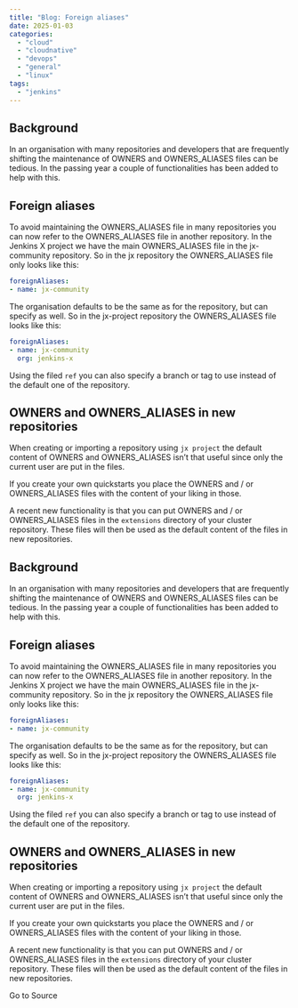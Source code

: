 ```yaml
---
title: "Blog: Foreign aliases"
date: 2025-01-03
categories: 
  - "cloud"
  - "cloudnative"
  - "devops"
  - "general"
  - "linux"
tags: 
  - "jenkins"
---
```


## Background

In an organisation with many repositories and developers that are frequently shifting the maintenance of OWNERS and OWNERS\_ALIASES files can be tedious. In the passing year a couple of functionalities has been added to help with this.

## Foreign aliases

To avoid maintaining the OWNERS\_ALIASES file in many repositories you can now refer to the OWNERS\_ALIASES file in another repository. In the Jenkins X project we have the main OWNERS\_ALIASES file in the jx-community repository. So in the jx repository the OWNERS\_ALIASES file only looks like this:

```yaml
foreignAliases:
- name: jx-community
```

The organisation defaults to be the same as for the repository, but can specify as well. So in the jx-project repository the OWNERS\_ALIASES file looks like this:

```yaml
foreignAliases:
- name: jx-community
  org: jenkins-x
```

Using the filed `ref` you can also specify a branch or tag to use instead of the default one of the repository.

## OWNERS and OWNERS\_ALIASES in new repositories

When creating or importing a repository using `jx project` the default content of OWNERS and OWNERS\_ALIASES isn’t that useful since only the current user are put in the files.

If you create your own quickstarts you place the OWNERS and / or OWNERS\_ALIASES files with the content of your liking in those.

A recent new functionality is that you can put OWNERS and / or OWNERS\_ALIASES files in the `extensions` directory of your cluster repository. These files will then be used as the default content of the files in new repositories.

## Background

In an organisation with many repositories and developers that are frequently shifting the maintenance of OWNERS and OWNERS\_ALIASES files can be tedious. In the passing year a couple of functionalities has been added to help with this.

## Foreign aliases

To avoid maintaining the OWNERS\_ALIASES file in many repositories you can now refer to the OWNERS\_ALIASES file in another repository. In the Jenkins X project we have the main OWNERS\_ALIASES file in the jx-community repository. So in the jx repository the OWNERS\_ALIASES file only looks like this:

```yaml
foreignAliases:
- name: jx-community
```

The organisation defaults to be the same as for the repository, but can specify as well. So in the jx-project repository the OWNERS\_ALIASES file looks like this:

```yaml
foreignAliases:
- name: jx-community
  org: jenkins-x
```

Using the filed `ref` you can also specify a branch or tag to use instead of the default one of the repository.

## OWNERS and OWNERS\_ALIASES in new repositories

When creating or importing a repository using `jx project` the default content of OWNERS and OWNERS\_ALIASES isn’t that useful since only the current user are put in the files.

If you create your own quickstarts you place the OWNERS and / or OWNERS\_ALIASES files with the content of your liking in those.

A recent new functionality is that you can put OWNERS and / or OWNERS\_ALIASES files in the `extensions` directory of your cluster repository. These files will then be used as the default content of the files in new repositories.

Go to Source
